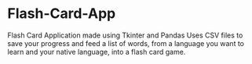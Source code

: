 # Flash-Card-App
Flash Card Application made using Tkinter and Pandas
Uses CSV files to save your progress and feed a list of words, from a language you want to learn and your native language, into a flash card game.
